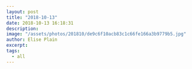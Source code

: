 ```yaml
---
layout: post
title: "2018-10-13"
date: 2018-10-13 16:18:31
description: 
image: "/assets/photos/201810/de9c6f10acb83c1c66fe166a3b9779b5.jpg"
author: Elise Plain
excerpt: 
tags: 
  - all
---
```



<p></p>
